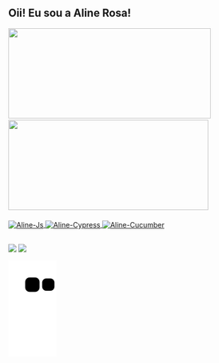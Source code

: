 ## Oii! Eu sou a Aline Rosa!
 <div>
  <a href="https://github.com/Aline-rs">
  <img height="180em" width= "405" src="https://github-readme-stats.vercel.app/api?username=Aline-rs&show_icons=true&theme=dracula&include_all_commits=true&count_private=true"/>
  <img height="180em" width= "400" src="https://github-readme-stats.vercel.app/api/top-langs/?username=Aline-rs&layout=compact&langs_count=100&theme=dracula">
</div>
<div style="display: inline_block"><br>
  <img align="center" alt="Aline-Js" src="https://img.shields.io/badge/JavaScript-F7DF1E?style=for-the-badge&logo=javascript&logoColor=black">
  <img height="40em" width= "100" align="center" alt="Aline-Cypress" src="https://panoramic.vc/wp-content/uploads/2021/02/Cypress_Logotype_Color_Light_BG-1-002.png">
  <img height="80em" width= "100" align="center" alt="Aline-Cucumber" src="https://user-images.githubusercontent.com/78911442/183142204-61cbb73c-b696-4344-a5b8-a5693fbc191e.png">
 
</div>
  
  ##
 
<div> 
  <a href = "mailto:alinerosa_s@hotmail.com"><img src="https://img.shields.io/badge/Microsoft_Outlook-0078D4?style=for-the-badge&logo=microsoft-outlook&logoColor=white" target="_blank"></a>
  <a href="https://www.linkedin.com/in/alinerosas/" target="_blank"><img src="https://img.shields.io/badge/-LinkedIn-%230077B5?style=for-the-badge&logo=linkedin&logoColor=white" target="_blank"></a> 
 
  ![Snake animation](https://github.com/rafaballerini/rafaballerini/blob/output/github-contribution-grid-snake.svg)
 
</div>
